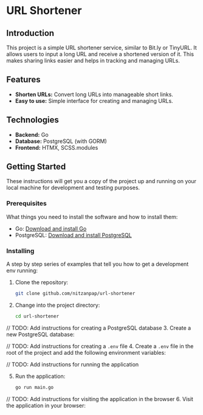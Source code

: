 # URL Shortener

## Introduction

This project is a simple URL shortener service, similar to Bit.ly or TinyURL. It allows users to input a long URL and receive a shortened version of it. This makes sharing links easier and helps in tracking and managing URLs.

## Features

- **Shorten URLs:** Convert long URLs into manageable short links.
- **Easy to use:** Simple interface for creating and managing URLs.

## Technologies

- **Backend:** Go
- **Database:** PostgreSQL (with GORM)
- **Frontend:** HTMX, SCSS.modules

## Getting Started

These instructions will get you a copy of the project up and running on your local machine for development and testing purposes.

### Prerequisites

What things you need to install the software and how to install them:

- Go: [Download and install Go](https://golang.org/doc/install)
- PostgreSQL: [Download and install PostgreSQL](https://www.postgresql.org/download/)

### Installing

A step by step series of examples that tell you how to get a development env running:

1. Clone the repository:

    ```bash
    git clone github.com/nitzanpap/url-shortener
    ```

2. Change into the project directory:

    ```bash
    cd url-shortener
    ```

// TODO: Add instructions for creating a PostgreSQL database
3. Create a new PostgreSQL database:

// TODO: Add instructions for creating a `.env` file
4. Create a `.env` file in the root of the project and add the following environment variables:

// TODO: Add instructions for running the application

5. Run the application:

    ```bash
    go run main.go
    ```

// TODO: Add instructions for visiting the application in the browser
6. Visit the application in your browser:
